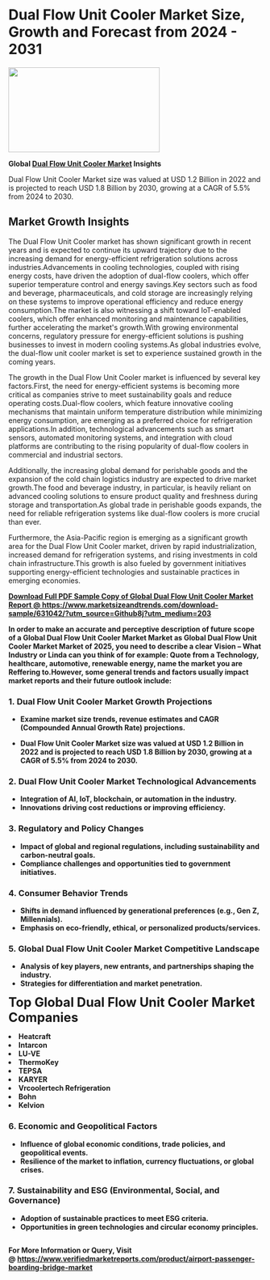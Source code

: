 <H1>Dual Flow Unit Cooler Market Size, Growth and Forecast from 2024 - 2031</H1><img class="aligncenter size-medium wp-image-584254" src="https://thirdeyenews.in/wp-content/uploads/2024/09/Global-Market-Research-300x168.jpeg" alt="" width="300" height="168" /><p><strong>Global&nbsp;<a href="https://www.marketsizeandtrends.com/download-sample/631042/?utm_source=Github8j?utm_medium=203">Dual Flow Unit Cooler Market</a> Insights</strong></p><p>Dual Flow Unit Cooler Market size was valued at USD 1.2 Billion in 2022 and is projected to reach USD 1.8 Billion by 2030, growing at a CAGR of 5.5% from 2024 to 2030.</p><p><h2>Market Growth Insights</h2> <p>The Dual Flow Unit Cooler market has shown significant growth in recent years and is expected to continue its upward trajectory due to the increasing demand for energy-efficient refrigeration solutions across industries.Advancements in cooling technologies, coupled with rising energy costs, have driven the adoption of dual-flow coolers, which offer superior temperature control and energy savings.Key sectors such as food and beverage, pharmaceuticals, and cold storage are increasingly relying on these systems to improve operational efficiency and reduce energy consumption.The market is also witnessing a shift toward IoT-enabled coolers, which offer enhanced monitoring and maintenance capabilities, further accelerating the market's growth.With growing environmental concerns, regulatory pressure for energy-efficient solutions is pushing businesses to invest in modern cooling systems.As global industries evolve, the dual-flow unit cooler market is set to experience sustained growth in the coming years.</p> <p><strong><a href="#"></a></strong></p> <p>The growth in the Dual Flow Unit Cooler market is influenced by several key factors.First, the need for energy-efficient systems is becoming more critical as companies strive to meet sustainability goals and reduce operating costs.Dual-flow coolers, which feature innovative cooling mechanisms that maintain uniform temperature distribution while minimizing energy consumption, are emerging as a preferred choice for refrigeration applications.In addition, technological advancements such as smart sensors, automated monitoring systems, and integration with cloud platforms are contributing to the rising popularity of dual-flow coolers in commercial and industrial sectors.</p> <p>Additionally, the increasing global demand for perishable goods and the expansion of the cold chain logistics industry are expected to drive market growth.The food and beverage industry, in particular, is heavily reliant on advanced cooling solutions to ensure product quality and freshness during storage and transportation.As global trade in perishable goods expands, the need for reliable refrigeration systems like dual-flow coolers is more crucial than ever.</p> <p>Furthermore, the Asia-Pacific region is emerging as a significant growth area for the Dual Flow Unit Cooler market, driven by rapid industrialization, increased demand for refrigeration systems, and rising investments in cold chain infrastructure.This growth is also fueled by government initiatives supporting energy-efficient technologies and sustainable practices in emerging economies.</p> <p><strong><a href="#"></p><p><span class=""><strong>Download Full PDF Sample Copy of Global Dual Flow Unit Cooler Market Report</strong> @ <a href="https://www.marketsizeandtrends.com/download-sample/631042/?utm_source=Github8j?utm_medium=203" target="_blank">https://www.marketsizeandtrends.com/download-sample/631042/?utm_source=Github8j?utm_medium=203</a></span></p><p>In order to make an accurate and perceptive description of future scope of a Global&nbsp;Dual Flow Unit Cooler Market Market as Global&nbsp;Dual Flow Unit Cooler Market Market of 2025, you need to describe a clear Vision &ndash; What Industry or Linda can you think of for example: Quote from a Technology, healthcare, automotive, renewable energy, name the market you are Reffering to.However, some general trends and factors usually impact market reports and their future outlook include:</p><h3>1.&nbsp;<strong>Dual Flow Unit Cooler Market Growth Projections</strong></h3><ul><li>Examine market size trends, revenue estimates and CAGR (Compounded Annual Growth Rate) projections.</li><li><p>Dual Flow Unit Cooler Market size was valued at USD 1.2 Billion in 2022 and is projected to reach USD 1.8 Billion by 2030, growing at a CAGR of 5.5% from 2024 to 2030.</p></li></ul><h3>2.&nbsp;<strong>Dual Flow Unit Cooler Market Technological Advancements</strong></h3><ul><li>Integration of AI, IoT, blockchain, or automation in the industry.</li><li>Innovations driving cost reductions or improving efficiency.</li></ul><h3>3.&nbsp;<strong>Regulatory and Policy Changes</strong></h3><ul><li>Impact of global and regional regulations, including sustainability and carbon-neutral goals.</li><li>Compliance challenges and opportunities tied to government initiatives.</li></ul><h3>4.&nbsp;<strong>Consumer Behavior Trends</strong></h3><ul><li>Shifts in demand influenced by generational preferences (e.g., Gen Z, Millennials).</li><li>Emphasis on eco-friendly, ethical, or personalized products/services.</li></ul><h3>5.&nbsp;<strong>Global Dual Flow Unit Cooler Market Competitive Landscape</strong></h3><ul><li>Analysis of key players, new entrants, and partnerships shaping the industry.</li><li>Strategies for differentiation and market penetration.</li></ul><p data-pm-slice="1 1 []"><span style="color: inherit; font-family: inherit; font-size: 25px;">Top Global Dual Flow Unit Cooler Market Companies</span></p><div class="" data-test-id=""><p><li>Heatcraft</li><li> Intarcon</li><li> LU-VE</li><li> ThermoKey</li><li> TEPSA</li><li> KARYER</li><li> Vrcoolertech Refrigeration</li><li> Bohn</li><li> Kelvion</li></p></div><h3>6.&nbsp;<strong>Economic and Geopolitical Factors</strong></h3><ul><li>Influence of global economic conditions, trade policies, and geopolitical events.</li><li>Resilience of the market to inflation, currency fluctuations, or global crises.</li></ul><h3>7.&nbsp;<strong>Sustainability and ESG (Environmental, Social, and Governance)</strong></h3><ul><li>Adoption of sustainable practices to meet ESG criteria.</li><li>Opportunities in green technologies and circular economy principles.</li></ul><h2><strong style="font-size: 14px;">For More Information or Query, Visit @&nbsp;</strong><a style="background-color: #ffffff; font-size: 14px;" href="https://www.marketsizeandtrends.com/report/dual-flow-unit-cooler-market/" target="_blank">https://www.verifiedmarketreports.com/product/airport-passenger-boarding-bridge-market</a></h2>